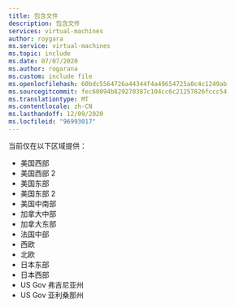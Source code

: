 ```yaml
---
title: 包含文件
description: 包含文件
services: virtual-machines
author: roygara
ms.service: virtual-machines
ms.topic: include
ms.date: 07/07/2020
ms.author: rogarana
ms.custom: include file
ms.openlocfilehash: 60bdc5564726a44344f4a49654725a0c4c1249ab
ms.sourcegitcommit: fec60094b829270387c104cc6c21257826fccc54
ms.translationtype: MT
ms.contentlocale: zh-CN
ms.lasthandoff: 12/09/2020
ms.locfileid: "96993017"
---
```

当前仅在以下区域提供：

- 美国西部
- 美国西部 2
- 美国东部
- 美国东部 2
- 美国中南部
- 加拿大中部 
- 加拿大东部
- 法国中部
- 西欧
- 北欧
- 日本东部
- 日本西部
- US Gov 弗吉尼亚州
- US Gov 亚利桑那州
